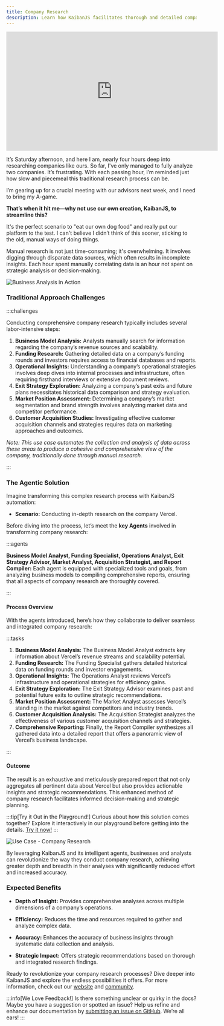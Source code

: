 ```yaml
---
title: Company Research
description: Learn how KaibanJS facilitates thorough and detailed company research by deploying intelligent agents capable of analyzing various aspects of a business. Discover how our tools can streamline the process of gathering data on business models, funding history, operational efficiencies, and more, enhancing business insights and decision-making.
---
```


<div style={{position: 'relative', paddingBottom: '56.25%', height: 0, overflow: 'hidden', maxWidth: '100%', marginBottom: '20px'}}>
<iframe width="560" height="315" src="https://www.youtube.com/embed/0uuBhvw-03E?si=EE40qTRewV6oaqzM" title="YouTube video player" frameborder="0" allow="accelerometer; autoplay; clipboard-write; encrypted-media; gyroscope; picture-in-picture; web-share" referrerpolicy="strict-origin-when-cross-origin" allowfullscreen style={{position: 'absolute', top: 0, left: 0, width: '100%', height: '100%'}}></iframe>
</div>


It’s Saturday afternoon, and here I am, nearly four hours deep into researching companies like ours. So far, I've only managed to fully analyze two companies. It’s frustrating. With each passing hour, I’m reminded just how slow and piecemeal this traditional research process can be.

I’m gearing up for a crucial meeting with our advisors next week, and I need to bring my A-game.

**That’s when it hit me—why not use our own creation, KaibanJS, to streamline this?**

It's the perfect scenario to "eat our own dog food" and really put our platform to the test. I can't believe I didn’t think of this sooner, sticking to the old, manual ways of doing things.

Manual research is not just time-consuming; it's overwhelming. It involves digging through disparate data sources, which often results in incomplete insights. Each hour spent manually correlating data is an hour not spent on strategic analysis or decision-making.

![Business Analysis in Action](https://res.cloudinary.com/dnno8pxyy/image/upload/c_fill,w_1000,h_600/v1723927566/IMG_1240_n0sutq.jpg)

### Traditional Approach Challenges

:::challenges

Conducting comprehensive company research typically includes several labor-intensive steps:

1. **Business Model Analysis:** Analysts manually search for information regarding the company’s revenue sources and scalability.
2. **Funding Research:** Gathering detailed data on a company’s funding rounds and investors requires access to financial databases and reports.
3. **Operational Insights:** Understanding a company’s operational strategies involves deep dives into internal processes and infrastructure, often requiring firsthand interviews or extensive document reviews.
4. **Exit Strategy Exploration:** Analyzing a company’s past exits and future plans necessitates historical data comparison and strategy evaluation.
5. **Market Position Assessment:** Determining a company’s market segmentation and brand strength involves analyzing market data and competitor performance.
6. **Customer Acquisition Studies:** Investigating effective customer acquisition channels and strategies requires data on marketing approaches and outcomes.

*Note: This use case automates the collection and analysis of data across these areas to produce a cohesive and comprehensive view of the company, traditionally done through manual research.*

:::

### The Agentic Solution
Imagine transforming this complex research process with KaibanJS automation:

- **Scenario:** Conducting in-depth research on the company Vercel.

Before diving into the process, let’s meet the **key Agents** involved in transforming company research:

:::agents

**Business Model Analyst, Funding Specialist, Operations Analyst, Exit Strategy Advisor, Market Analyst, Acquisition Strategist, and Report Compiler:** Each agent is equipped with specialized tools and goals, from analyzing business models to compiling comprehensive reports, ensuring that all aspects of company research are thoroughly covered.

:::

#### Process Overview
With the agents introduced, here’s how they collaborate to deliver seamless and integrated company research:

:::tasks
1. **Business Model Analysis:** The Business Model Analyst extracts key information about Vercel’s revenue streams and scalability potential.
2. **Funding Research:** The Funding Specialist gathers detailed historical data on funding rounds and investor engagements.
3. **Operational Insights:** The Operations Analyst reviews Vercel’s infrastructure and operational strategies for efficiency gains.
4. **Exit Strategy Exploration:** The Exit Strategy Advisor examines past and potential future exits to outline strategic recommendations.
5. **Market Position Assessment:** The Market Analyst assesses Vercel’s standing in the market against competitors and industry trends.
6. **Customer Acquisition Analysis:** The Acquisition Strategist analyzes the effectiveness of various customer acquisition channels and strategies.
7. **Comprehensive Reporting:** Finally, the Report Compiler synthesizes all gathered data into a detailed report that offers a panoramic view of Vercel’s business landscape.

:::

#### Outcome

The result is an exhaustive and meticulously prepared report that not only aggregates all pertinent data about Vercel but also provides actionable insights and strategic recommendations. This enhanced method of company research facilitates informed decision-making and strategic planning.

:::tip[Try it Out in the Playground!]
Curious about how this solution comes together? Explore it interactively in our playground before getting into the details. [Try it now!](https://www.kaibanjs.com/share/08EYaQG4mRmYbU5jftXA)
:::

![Use Case - Company Research](https://github.com/user-attachments/assets/f6496b93-ddce-4d27-802c-60ef47ef9da6)

By leveraging KaibanJS and its intelligent agents, businesses and analysts can revolutionize the way they conduct company research, achieving greater depth and breadth in their analyses with significantly reduced effort and increased accuracy.

### Expected Benefits

- **Depth of Insight:** Provides comprehensive analyses across multiple dimensions of a company’s operations.
  
- **Efficiency:** Reduces the time and resources required to gather and analyze complex data.

- **Accuracy:** Enhances the accuracy of business insights through systematic data collection and analysis.

- **Strategic Impact:** Offers strategic recommendations based on thorough and integrated research findings.

Ready to revolutionize your company research processes? Dive deeper into KaibanJS and explore the endless possibilities it offers. For more information, check out our [website](https://www.kaibanjs.com) and [community](https://www.kaibanjs.com/discord).

:::info[We Love Feedback!]
Is there something unclear or quirky in the docs? Maybe you have a suggestion or spotted an issue? Help us refine and enhance our documentation by [submitting an issue on GitHub](https://github.com/kaiban-ai/KaibanJS/issues). We’re all ears!
:::
